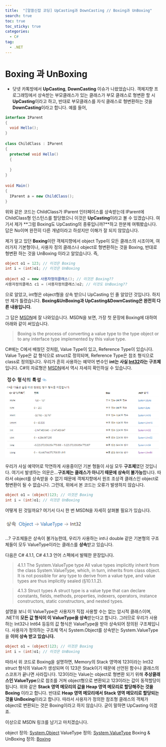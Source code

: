 ```yaml
---
title:  "[알쓸신잡 코딩] UpCasting과 DownCasting // Boxing과 UnBoxing"
search: true
toc: true
toc_sticky: true
categories: 
  - C#
tag:
  - .NET
---
```


# Boxing 과 UnBoxing
- 닷넷 카톡방에서 **UpCasting**, **DownCasting** 이슈가 나왔었습니다.
객체지향 프로그래밍에서 상속받는 부모클래스가 있는 클래스가 부모 클래스로 형변환 할 시 **UpCasting**이라고 하고, 반대로 부모클래스를 자식 클래스로 형변환하는 것을 **DownCasting**이라고 합니다.
예를 들어,

```cs
interface IParent
{
  void Hello();
}

class ChildClass : IParent
{
  protected void Hello()
  {

  }
}

void Main()
{
  IParent a = new ChildClass();
}
```

위와 같은 코드는 ChildClass가 IParent 인터페이스를 상속받는데 IParent에 ChildClass형 인스턴스를 할당했으니 이것은 **UpCasting**이라고 볼 수 있겠습니다.
여기서 제가 **그럼 Boxing도 UpCasting의 종류입니까?**하고 한분께 여쭤봤습니다.
답은 No이며 완전히 다른 개념이라고 하셨지만 이해가 잘 되지 않았습니다.

제가 알고 있던 **Boxing**이란
객체지향에서 object Type이 모든 클래스의 시조이며, 여러가지 기본형이나, 사용자 정의 클래스나 object로 형변환하는 것을 Boxing, 반대로 형변환 하는 것을 UnBoxing 이라고 알았습니다.
즉,

```cs
object o1 = 123; // 이것은 Boxing
int i = (int)o1; // 이것은 UnBoxing

object o2 = new 사용자정의클래스(); // 이것은 Boxing??
사용자정의클래스 c1 = (사용자정의클래스)o2; // 이것도 UnBoxing??
```

으로 알았고, int형은 object형을 상속 받으니 UpCasting 인 줄 알았던 것입니다. 하지만 제가 틀렸습니다.
**Boxing&UnBoxing과 UpCasting&DownCasting은 완전히 다른 내용입니다.**

그 답은 [MSDN](https://docs.microsoft.com/ko-kr/dotnet/csharp/programming-guide/types/boxing-and-unboxing)에 잘 나와있습니다.
MSDN을 보면, 가장 첫 문장에 Boxing에 대하여 아래와 같이 써있습니다.

>Boxing is the process of converting a value type to the type object or to any interface type implemented by this value type.

C#에는 C에서 배웠던 것처럼, Value Type이 있고, Reference Type이 있습니다.
Value Type은 값 형식으로 struct로 정의되며, Reference Type은 참조 형식으로 class로 정의됩니다.
우리가 흔히 사용하는 예약어 변수인 **int는 사실 [Int32](https://docs.microsoft.com/ko-kr/dotnet/api/system.int32?view=netframework-4.8)라는 구조체**입니다.
C#의 자료형은 [MSDN](https://docs.microsoft.com/ko-kr/dotnet/csharp/language-reference/builtin-types/integral-numeric-types)에서 역시 자세히 확인하실 수 있습니다.

![CSharp_struct1](/assets/images/UpCasting&DownCasting_Boxing&UnBoxing(1).PNG)

우리가 사실 예약어로 막연하게 사용중이던 기본 형들이 사실 모두 **구조체**였던 것입니다.
여기서 발생하는 의문은...**구조체는 클래스가 아니기 때문에 상속이 불가능**합니다.
따라서 object를 상속받을 수 없기 때문에 객체지향에서 원조 조상격 클래스인 object로 형변환이 될 수 없습니다.
그런데, 위에서 본 코드는 오류가 발생하지 않습니다.

```cs
object o1 = (object)123; // 이것은 Boxing
int i = (int)o1; // 이것은 UnBoxing
```

어떻게 된 것일까요? 여기서 다시 한 번 MSDN을 자세히 살펴볼 필요가 있습니다.

![CSharp_struct2](/assets/images/UpCasting&DownCasting_Boxing&UnBoxing(2).PNG)

...? 구조체들은 상속이 불가능한데, 우리가 사용하는 int나 double 같은 기본형의 구조체들이 모두 ValueType이라는 클래스를 **상속**받고 있습니다.

다음은 C# 4.1.1, C# 4.1.3 언어 스펙에서 발췌한 문장입니다.

>4.1.1 The System.ValueType type
>All value types implicitly inherit from the class System.ValueType, which, in turn, inherits from class object. It is not possible for any type to derive from a value type, and value types are thus implicitly sealed (§10.1.1.2).

>4.1.3 Struct types
>A struct type is a value type that can declare constants, fields, methods, properties, indexers, operators, instance constructors, static constructors, and nested types.

설명을 보니 이 ValueType은 사용자가 직접 사용할 수는 없는 암시적 클래스이며, .NET의 **모든 값 형식이 이 ValueType을 상속**받는다고 합니다.
그러므로 우리가 사용하는 Int32나 Int64 등등의 값 형식은 ValueType을 받아 상속되어 정의된 구조체입니다.
사용자가 정의하는 구조체 역시 System.Object를 상속받는 System.ValueType을 **이미 상속 받고 있습니다.**

```cs
object o1 = (object)123; // 이것은 Boxing
int i = (int)o1; // 이것은 UnBoxing
```

따라서 위 코드로 Boxing을 설명하면,
Memory의 Stack 영역에 123이라는 Int32 struct 형식의 Value가 생성되며 이 123은 Stack이기 때문에 선언된 함수나 클래스의 스코프가 끝나면 사라집니다.
123이라는 Value는 object로 형변환 되기 위해 **추상클래스인 ValueType**으로 참조를 거쳐 object형으로 변환되고 123이라는 값이 동적할당이 됩니다.
위와 같은 **Stack 영역 메모리의 값을 Heap 영역 메모리로 할당해주는 것을 Boxing** 이라고 합니다.
반대로 **Heap 영역 메모리에서 Stack 영역 메모리로 할당되는 것을 UnBoxing**이라고 합니다.
따라서 사용자가 정의한 참조형 클래스의 객체가 object로 변환되는 것은 Boxing이라고 하지 않습니다. 굳이 말하면 UpCasting 이겠죠.

이상으로 MSDN 링크를 남기고 마치겠습니다.

object 정의: [System.Object](https://docs.microsoft.com/ko-kr/dotnet/api/system.object?view=netframework-4.8)
ValueType 정의: [System.ValueType](https://docs.microsoft.com/ko-kr/dotnet/api/system.valuetype?view=netframework-4.8)
Boxing & UnBoxing 정의: [Boxing](https://docs.microsoft.com/ko-kr/dotnet/csharp/programming-guide/types/boxing-and-unboxing)

